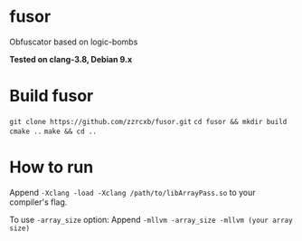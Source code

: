# fusor
Obfuscator based on logic-bombs

**Tested on clang-3.8, Debian 9.x**

# Build fusor
```git clone https://github.com/zzrcxb/fusor.git```
```cd fusor && mkdir build```
```cmake ..```
```make && cd ..```

# How to run

Append `-Xclang -load -Xclang /path/to/libArrayPass.so` to your compiler's flag.

To use `-array_size` option:
Append `-mllvm -array_size -mllvm (your array size)`
